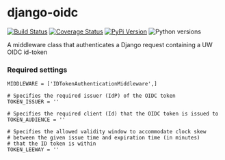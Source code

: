 # django-oidc

[![Build Status](https://api.travis-ci.org/uw-it-aca/django-oidc.svg?branch=master)](https://travis-ci.org/uw-it-aca/django-oidc)
[![Coverage Status](https://coveralls.io/repos/github/uw-it-aca/django-oidc/badge.svg?branch=master)](https://coveralls.io/github/uw-it-aca/django-oidc?branch=master)
[![PyPi Version](https://img.shields.io/pypi/v/django-oidc.svg)](https://pypi.python.org/pypi/django-oidc)
![Python versions](https://img.shields.io/pypi/pyversions/django-oidc.svg)


A middleware class that authenticates a Django request containing a UW OIDC id-token

### Required settings

```
MIDDLEWARE = ['IDTokenAuthenticationMiddleware',]

# Specifies the required issuer (IdP) of the OIDC token
TOKEN_ISSUER = ''

# Specifies the required client (Id) that the OIDC token is issued to
TOKEN_AUDIENCE = ''

# Specifies the allowed validity window to accommodate clock skew
# between the given issue time and expiration time (in minutes)
# that the ID token is within
TOKEN_LEEWAY = ''
```

